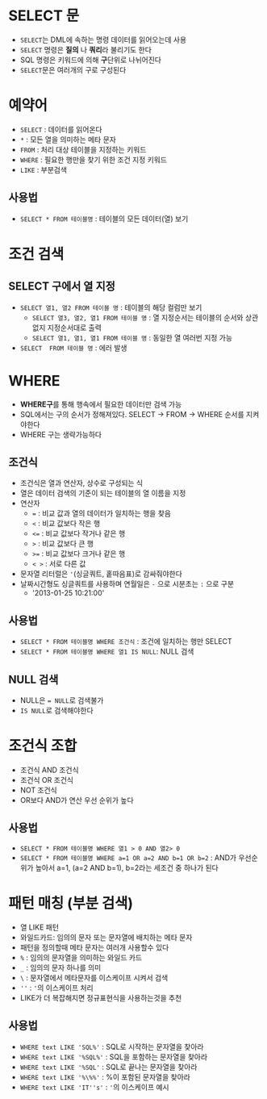# SELECT 문

- `SELECT`는 DML에 속하는 명령 데이터를 읽어오는데 사용
- `SELECT` 명령은 **질의** 나 **쿼리**라 불리기도 한다
- SQL 명령은 키워드에 의해 **구**단위로 나뉘어진다
- `SELECT`문은 여러개의 구로 구성된다

# 예약어

- `SELECT` : 데이터를 읽어온다
- `*` : 모든 열을 의미하는 메타 문자
- `FROM` : 처리 대상 테이블을 지정하는 키워드
- `WHERE` : 필요한 행만을 찾기 위한 조건 지정 키워드
- `LIKE` : 부분검색

## 사용법

- `SELECT * FROM 테이블명` : 테이블의 모든 데이터(열) 보기

# 조건 검색

## SELECT 구에서 열 지정

- `SELECT 열1, 열2 FROM 테이블 명` : 테이블의 해당 컬럼만 보기
  - `SELECT 열3, 열2, 열1 FROM 테이블 명` : 열 지정순서는 테이블의 순서와 상관없지 지정순서대로 출력
  - `SELECT 열1, 열1, 열1 FROM 테이블 명` : 동일한 열 여러번 지정 가능
- `SELECT  FROM 테이블 명` : 에러 발생

# WHERE

- **WHERE구**를 통해 행속에서 필요한 데이터만 검색 가능
- SQL에서는 구의 순서가 정해져있다. SELECT -> FROM -> WHERE 순서를 지켜야한다
- WHERE 구는 생략가능하다

## 조건식

- 조건식은 열과 연산자, 상수로 구성되는 식
- 열은 데이터 검색의 기준이 되는 테이블의 열 이름을 지정
- 연산자
  - `=` : 비교 값과 열의 데이터가 일치하는 행을 찾음
  - `<` : 비교 값보다 작은 행
  - `<=` : 비교 값보다 작거나 같은 행
  - `>` : 비교 값보다 큰 행
  - `>=` : 비교 값보다 크거나 같은 행
  - `< >` : 서로 다른 값
- 문자열 리터럴은 `'`(싱글쿼트, 홑따음표)로 감싸줘야한다
- 날짜시간형도 싱글쿼트를 사용하며 연월일은 `-` 으로 시분초는 `:` 으로 구분
  - '2013-01-25 10:21:00'

## 사용법

- `SELECT * FROM 테이블명 WHERE 조건식` : 조건에 일치하는 행만 SELECT
- `SELECT * FROM 테이블명 WHERE 열1 IS NULL`: NULL 검색

## NULL 검색

- NULL은 `= NULL`로 검색불가
- `IS NULL`로 검색해야한다

# 조건식 조합

- 조건식 AND 조건식
- 조건식 OR 조건식
- NOT 조건식
- OR보다 AND가 연산 우선 순위가 높다

## 사용법

- `SELECT * FROM 테이블명 WHERE 열1 > 0 AND 열2> 0`
- `SELECT * FROM 테이블명 WHERE a=1 OR a=2 AND b=1 OR b=2` : AND가 우선순위가 높아서 a=1, (a=2 AND b=1), b=2라는 세조건 중 하나가 된다

# 패턴 매칭 (부분 검색)

- 열 LIKE 패턴
- 와일드카드: 임의의 문자 또는 문자열에 배치하는 메타 문자
- 패턴을 정의할때 메타 문자는 여러개 사용할수 있다
- `%` : 임의의 문자열을 의미하는 와일드 카드
- `_` : 임의의 문자 하나를 의미
- `\` : 문자열에서 메타문자를 이스케이프 시켜서 검색
- `''` : `'`의 이스케이프 처리
- LIKE가 더 복잡해지면 정규표현식을 사용하는것을 추천

## 사용법

- `WHERE text LIKE 'SQL%'` : SQL로 시작하는 문자열을 찾아라
- `WHERE text LIKE '%SQL%'` : SQL을 포함하는 문자열을 찾아라
- `WHERE text LIKE '%SQL'` : SQL로 끝나는 문자열을 찾아라
- `WHERE text LIKE '%\%%'` : %이 포함된 문자열을 찾아라
- `WHERE text LIKE 'IT''s'` : `'`의 이스케이프 예시

